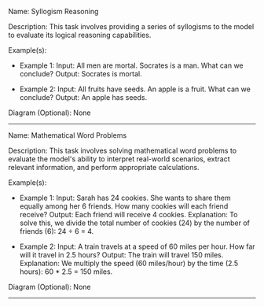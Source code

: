 Name: Syllogism Reasoning

Description: This task involves providing a series of syllogisms to the model to evaluate its logical reasoning capabilities.

Example(s):
- Example 1:
    Input: All men are mortal. Socrates is a man. What can we conclude?
    Output: Socrates is mortal.

- Example 2:
    Input: All fruits have seeds. An apple is a fruit. What can we conclude?
    Output: An apple has seeds.

Diagram (Optional): None

---

Name: Mathematical Word Problems

Description: This task involves solving mathematical word problems to evaluate the model's ability to interpret real-world scenarios, extract relevant information, and perform appropriate calculations.

Example(s):
- Example 1:
    Input: Sarah has 24 cookies. She wants to share them equally among her 6 friends. How many cookies will each friend receive?
    Output: Each friend will receive 4 cookies.
    Explanation: To solve this, we divide the total number of cookies (24) by the number of friends (6): 24 ÷ 6 = 4.

- Example 2:
    Input: A train travels at a speed of 60 miles per hour. How far will it travel in 2.5 hours?
    Output: The train will travel 150 miles.
    Explanation: We multiply the speed (60 miles/hour) by the time (2.5 hours): 60 * 2.5 = 150 miles.

Diagram (Optional): None

---